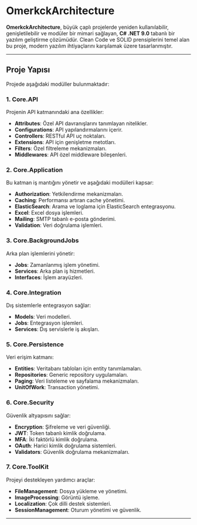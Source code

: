 # OmerkckArchitecture

**OmerkckArchitecture**, büyük çaplı projelerde yeniden kullanılabilir, genişletilebilir ve modüler bir mimari sağlayan, **C# .NET 9.0** tabanlı bir yazılım geliştirme çözümüdür. Clean Code ve SOLID prensiplerini temel alan bu proje, modern yazılım ihtiyaçlarını karşılamak üzere tasarlanmıştır.

---

## Proje Yapısı

Projede aşağıdaki modüller bulunmaktadır:

### 1. **Core.API**
Projenin API katmanındaki ana özellikler:
- **Attributes**: Özel API davranışlarını tanımlayan nitelikler.
- **Configurations**: API yapılandırmalarını içerir.
- **Controllers**: RESTful API uç noktaları.
- **Extensions**: API için genişletme metotları.
- **Filters**: Özel filtreleme mekanizmaları.
- **Middlewares**: API özel middleware bileşenleri.

### 2. **Core.Application**
Bu katman iş mantığını yönetir ve aşağıdaki modülleri kapsar:
- **Authorization**: Yetkilendirme mekanizmaları.
- **Caching**: Performansı artıran cache yönetimi.
- **ElasticSearch**: Arama ve loglama için ElasticSearch entegrasyonu.
- **Excel**: Excel dosya işlemleri.
- **Mailing**: SMTP tabanlı e-posta gönderimi.
- **Validation**: Veri doğrulama işlemleri.

### 3. **Core.BackgroundJobs**
Arka plan işlemlerini yönetir:
- **Jobs**: Zamanlanmış işlem yönetimi.
- **Services**: Arka plan iş hizmetleri.
- **Interfaces**: İşlem arayüzleri.

### 4. **Core.Integration**
Dış sistemlerle entegrasyon sağlar:
- **Models**: Veri modelleri.
- **Jobs**: Entegrasyon işlemleri.
- **Services**: Dış servislerle iş akışları.

### 5. **Core.Persistence**
Veri erişim katmanı:
- **Entities**: Veritabanı tabloları için entity tanımlamaları.
- **Repositories**: Generic repository uygulamaları.
- **Paging**: Veri listeleme ve sayfalama mekanizmaları.
- **UnitOfWork**: Transaction yönetimi.

### 6. **Core.Security**
Güvenlik altyapısını sağlar:
- **Encryption**: Şifreleme ve veri güvenliği.
- **JWT**: Token tabanlı kimlik doğrulama.
- **MFA**: İki faktörlü kimlik doğrulama.
- **OAuth**: Harici kimlik doğrulama sistemleri.
- **Validators**: Güvenlik doğrulama mekanizmaları.

### 7. **Core.ToolKit**
Projeyi destekleyen yardımcı araçlar:
- **FileManagement**: Dosya yükleme ve yönetimi.
- **ImageProcessing**: Görüntü işleme.
- **Localization**: Çok dilli destek sistemleri.
- **SessionManagement**: Oturum yönetimi ve güvenlik.

---
